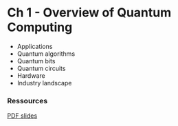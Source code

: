 # Ch 1 - Overview of Quantum Computing

- Applications
- Quantum algorithms
- Quantum bits
- Quantum circuits
- Hardware
- Industry landscape

### Ressources

[PDF slides](https://github.com/bfedrici-phd/QC-2020-CPE/blob/master/Ch0/Ch0-Course-Overview.pdf)
